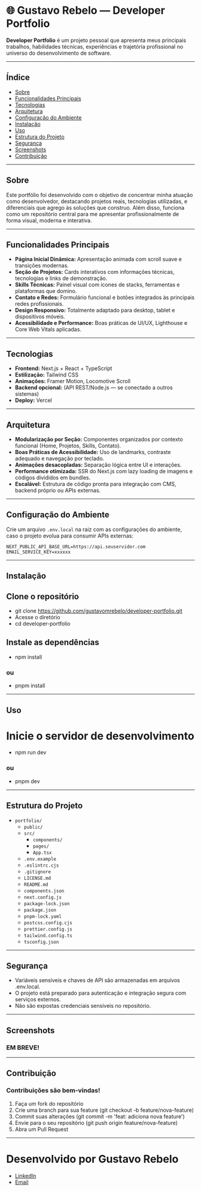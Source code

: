 # 🌐 Gustavo Rebelo — Developer Portfolio

**Developer Portfolio** é um projeto pessoal que apresenta meus principais trabalhos, habilidades técnicas, experiências e trajetória profissional no universo do desenvolvimento de software.

---

## Índice

- [Sobre](#sobre)
- [Funcionalidades Principais](#funcionalidades-principais)
- [Tecnologias](#tecnologias)
- [Arquitetura](#arquitetura)
- [Configuração do Ambiente](#configuração-do-ambiente)
- [Instalação](#instalação)
- [Uso](#uso)
- [Estrutura do Projeto](#estrutura-do-projeto)
- [Segurança](#segurança)
- [Screenshots](#screenshots)
- [Contribuição](#contribuição)

---

## Sobre

Este portfólio foi desenvolvido com o objetivo de concentrar minha atuação como desenvolvedor, destacando projetos reais, tecnologias utilizadas, e diferenciais que agrego às soluções que construo. Além disso, funciona como um repositório central para me apresentar profissionalmente de forma visual, moderna e interativa.

---

## Funcionalidades Principais

- **Página Inicial Dinâmica:** Apresentação animada com scroll suave e transições modernas.
- **Seção de Projetos:** Cards interativos com informações técnicas, tecnologias e links de demonstração.
- **Skills Técnicas:** Painel visual com ícones de stacks, ferramentas e plataformas que domino.
- **Contato e Redes:** Formulário funcional e botões integrados às principais redes profissionais.
- **Design Responsivo:** Totalmente adaptado para desktop, tablet e dispositivos móveis.
- **Acessibilidade e Performance:** Boas práticas de UI/UX, Lighthouse e Core Web Vitals aplicadas.

---

## Tecnologias

- **Frontend:** Next.js + React + TypeScript
- **Estilização:** Tailwind CSS
- **Animações:** Framer Motion, Locomotive Scroll
- **Backend opcional:** (API REST/Node.js — se conectado a outros sistemas)
- **Deploy:** Vercel

---

## Arquitetura

- **Modularização por Seção:** Componentes organizados por contexto funcional (Home, Projetos, Skills, Contato).
- **Boas Práticas de Acessibilidade:** Uso de landmarks, contraste adequado e navegação por teclado.
- **Animações desacopladas:** Separação lógica entre UI e interações.
- **Performance otimizada:** SSR do Next.js com lazy loading de imagens e códigos divididos em bundles.
- **Escalável:** Estrutura de código pronta para integração com CMS, backend próprio ou APIs externas.

---

## Configuração do Ambiente

Crie um arquivo `.env.local` na raiz com as configurações do ambiente, caso o projeto evolua para consumir APIs externas:

```env
NEXT_PUBLIC_API_BASE_URL=https://api.seuservidor.com
EMAIL_SERVICE_KEY=xxxxxx
```

--- 

## Instalação

## Clone o repositório
* git clone https://github.com/gustavomrebelo/developer-portfolio.git
* Acesse o diretório
* cd developer-portfolio
## Instale as dependências
* npm install
### ou
* pnpm install

---

## Uso

# Inicie o servidor de desenvolvimento
* npm run dev
### ou
* pnpm dev

---

## Estrutura do Projeto

- `portfolio/`
  - `public/`
  - `src/`
    - `components/`
    - `pages/`
    - `App.tsx`
  - `.env.example`
  - `.eslintrc.cjs`
  - `.gitignore`
  - `LICENSE.md`
  - `README.md`
  - `components.json`
  - `next.config.js`
  - `package-lock.json`
  - `package.json`
  - `pnpm-lock.yaml`
  - `postcss.config.cjs`
  - `prettier.config.js`
  - `tailwind.config.ts`
  - `tsconfig.json`


---

## Segurança

* Variáveis sensíveis e chaves de API são armazenadas em arquivos .env.local.
* O projeto está preparado para autenticação e integração segura com serviços externos.
* Não são expostas credenciais sensíveis no repositório.

---

## Screenshots

### EM BREVE!

---

## Contribuição

### Contribuições são bem-vindas!

1. Faça um fork do repositório
2. Crie uma branch para sua feature (git checkout -b feature/nova-feature)
3. Commit suas alterações (git commit -m 'feat: adiciona nova feature')
4. Envie para o seu repositório (git push origin feature/nova-feature)
5. Abra um Pull Request

---

# Desenvolvido por Gustavo Rebelo
* [LinkedIn](https://www.linkedin.com/in/gustavo-mendes-rebelo/)
* [Email](mailto:gustavo.rebelo155@gmail.com)

